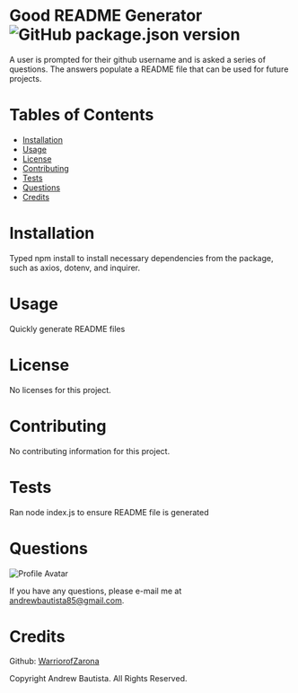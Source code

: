 
# Good README Generator ![GitHub package.json version](https://img.shields.io/github/package-json/v/WarriorofZarona/Good-README-Generator)
A user is prompted for their github username and is asked a series of questions. The answers populate a README file that can be used for future projects.

# Tables of Contents
* [Installation](#installation)
* [Usage](#usage)
* [License](#license)
* [Contributing](#contributing)
* [Tests](#tests)
* [Questions](#questions)
* [Credits](#credits)

# Installation
Typed npm install to install necessary dependencies from the package, such as axios, dotenv, and inquirer.

# Usage
Quickly generate README files

# License
No licenses for this project.



# Contributing
No contributing information for this project.

# Tests
Ran node index.js to ensure README file is generated

# Questions
![Profile Avatar](https://avatars0.githubusercontent.com/u/56315576?v=4)

If you have any questions, please e-mail me at andrewbautista85@gmail.com.


# Credits

Github: [WarriorofZarona](https://api.github.com/users/WarriorofZarona)


Copyright Andrew Bautista. All Rights Reserved.


